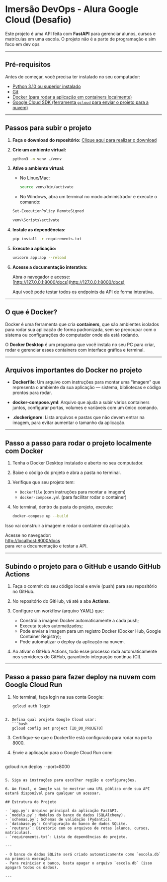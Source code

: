 # Imersão DevOps - Alura Google Cloud (Desafio)

Este projeto é uma API feita com **FastAPI** para gerenciar alunos, cursos e matrículas em uma escola. O projeto não é a parte de programação e sim foco em dev ops

---

## Pré-requisitos

Antes de começar, você precisa ter instalado no seu computador:

- [Python 3.10 ou superior instalado](https://www.python.org/downloads/)
- [Git](https://git-scm.com/downloads)
- [Docker (para rodar a aplicação em containers localmente)](https://www.docker.com/get-started/)
- [Google Cloud SDK (ferramenta `gcloud` para enviar o projeto para a nuvem)](https://dl.google.com/dl/cloudsdk/channels/rapid/GoogleCloudSDKInstaller.exe)

---
## Passos para subir o projeto

1. **Faça o download do repositório:**
   [Clique aqui para realizar o download](https://github.com/DurezahGeek/api-docker-ci-gcp/archive/refs/heads/main.zip)

2. **Crie um ambiente virtual:**
   ```sh
   python3 -m venv ./venv
   ```

3. **Ative o ambiente virtual:**
   - No Linux/Mac:
     ```sh
     source venv/bin/activate
     ```
   - No Windows, abra um terminal no modo administrador e execute o comando:
   ```sh
   Set-ExecutionPolicy RemoteSigned
   ```

     ```sh
     venv\Scripts\activate
     ```

4. **Instale as dependências:**
   ```sh
   pip install -r requirements.txt
   ```

5. **Execute a aplicação:**
   ```sh
   uvicorn app:app --reload
   ```

6. **Acesse a documentação interativa:**

   Abra o navegador e acesse:  
   [http://127.0.0.1:8000/docs](http://127.0.0.1:8000/docs)

   Aqui você pode testar todos os endpoints da API de forma interativa.

---

## O que é Docker?

Docker é uma ferramenta que cria **containers**, que são ambientes isolados para rodar sua aplicação de forma padronizada, sem se preocupar com o sistema ou configurações do computador onde ela está rodando.

O **Docker Desktop** é um programa que você instala no seu PC para criar, rodar e gerenciar esses containers com interface gráfica e terminal.

---

## Arquivos importantes do Docker no projeto

- **Dockerfile**: Um arquivo com instruções para montar uma "imagem" que representa o ambiente da sua aplicação — sistema, bibliotecas e código prontos para rodar.

- **docker-compose.yml**: Arquivo que ajuda a subir vários containers juntos, configurar portas, volumes e variáveis com um único comando.

- **.dockerignore**: Lista arquivos e pastas que não devem entrar na imagem, para evitar aumentar o tamanho da aplicação.

---

## Passo a passo para rodar o projeto localmente com Docker

1. Tenha o Docker Desktop instalado e aberto no seu computador.

2. Baixe o código do projeto e abra a pasta no terminal.

3. Verifique que seu projeto tem:  
   - `Dockerfile` (com instruções para montar a imagem)  
   - `docker-compose.yml` (para facilitar rodar o container)

4. No terminal, dentro da pasta do projeto, execute:  
   ```bash
   docker-compose up --build

Isso vai construir a imagem e rodar o container da aplicação.

Acesse no navegador:  
[http://localhost:8000/docs](http://localhost:8000/docs)  
para ver a documentação e testar a API.

---

## Subindo o projeto para o GitHub e usando GitHub Actions

1. Faça o commit do seu código local e envie (push) para seu repositório no GitHub.

2. No repositório do GitHub, vá até a aba **Actions**.

3. Configure um workflow (arquivo YAML) que:  
   - Constrói a imagem Docker automaticamente a cada push;  
   - Executa testes automatizados;  
   - Pode enviar a imagem para um registro Docker (Docker Hub, Google Container Registry);  
   - Pode automatizar o deploy da aplicação na nuvem.

4. Ao ativar o GitHub Actions, todo esse processo roda automaticamente nos servidores do GitHub, garantindo integração contínua (CI).

---

## Passo a passo para fazer deploy na nuvem com Google Cloud Run

1. No terminal, faça login na sua conta Google:  
   ```bash
   gcloud auth login
```

2. Defina qual projeto Google Cloud usar:
   ```bash
   gcloud config set project [ID_DO_PROJETO]
```

3. Certifique-se que o Dockerfile está configurado para rodar na porta 8000.

4. Envie a aplicação para o Google Cloud Run com:
   ```bash
  gcloud run deploy --port=8000
```

5. Siga as instruções para escolher região e configurações.

6. Ao final, o Google vai te mostrar uma URL pública onde sua API estará disponível para qualquer um acessar.

## Estrutura do Projeto

- `app.py`: Arquivo principal da aplicação FastAPI.
- `models.py`: Modelos do banco de dados (SQLAlchemy).
- `schemas.py`: Schemas de validação (Pydantic).
- `database.py`: Configuração do banco de dados SQLite.
- `routers/`: Diretório com os arquivos de rotas (alunos, cursos, matrículas).
- `requirements.txt`: Lista de dependências do projeto.

---

- O banco de dados SQLite será criado automaticamente como `escola.db` na primeira execução.
- Para reiniciar o banco, basta apagar o arquivo `escola.db` (isso apagará todos os dados).

---
